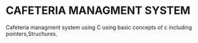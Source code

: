 # CAFETERIA MANAGMENT SYSTEM
 Cafeteria managment system using C 
 using basic concepts of c including pointers,Struchures.
 
